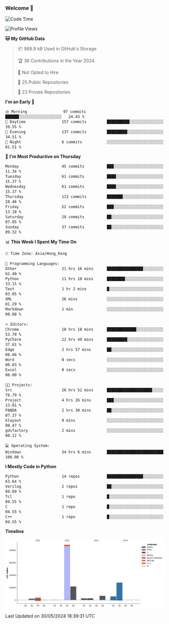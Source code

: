 ### Welcome 👋

<!--START_SECTION:waka-->
![Code Time](http://img.shields.io/badge/Code%20Time-94%20hrs%2043%20mins-blue)

![Profile Views](http://img.shields.io/badge/Profile%20Views-0-blue)

**🐱 My GitHub Data** 

> 📦 988.9 kB Used in GitHub's Storage 
 > 
> 🏆 36 Contributions in the Year 2024
 > 
> 🚫 Not Opted to Hire
 > 
> 📜 25 Public Repositories 
 > 
> 🔑 23 Private Repositories 
 > 
**I'm an Early 🐤** 

```text
🌞 Morning                97 commits          ██████░░░░░░░░░░░░░░░░░░░   24.43 % 
🌆 Daytime                157 commits         ██████████░░░░░░░░░░░░░░░   39.55 % 
🌃 Evening                137 commits         █████████░░░░░░░░░░░░░░░░   34.51 % 
🌙 Night                  6 commits           ░░░░░░░░░░░░░░░░░░░░░░░░░   01.51 % 
```
📅 **I'm Most Productive on Thursday** 

```text
Monday                   45 commits          ███░░░░░░░░░░░░░░░░░░░░░░   11.34 % 
Tuesday                  61 commits          ████░░░░░░░░░░░░░░░░░░░░░   15.37 % 
Wednesday                61 commits          ████░░░░░░░░░░░░░░░░░░░░░   15.37 % 
Thursday                 113 commits         ███████░░░░░░░░░░░░░░░░░░   28.46 % 
Friday                   52 commits          ███░░░░░░░░░░░░░░░░░░░░░░   13.10 % 
Saturday                 28 commits          ██░░░░░░░░░░░░░░░░░░░░░░░   07.05 % 
Sunday                   37 commits          ██░░░░░░░░░░░░░░░░░░░░░░░   09.32 % 
```


📊 **This Week I Spent My Time On** 

```text
🕑︎ Time Zone: Asia/Hong_Kong

💬 Programming Languages: 
Other                    21 hrs 16 mins      ████████████████░░░░░░░░░   62.40 % 
Python                   11 hrs 18 mins      ████████░░░░░░░░░░░░░░░░░   33.15 % 
Text                     1 hr 2 mins         █░░░░░░░░░░░░░░░░░░░░░░░░   03.05 % 
XML                      26 mins             ░░░░░░░░░░░░░░░░░░░░░░░░░   01.29 % 
Markdown                 1 min               ░░░░░░░░░░░░░░░░░░░░░░░░░   00.08 % 

🔥 Editors: 
Chrome                   18 hrs 18 mins      █████████████░░░░░░░░░░░░   53.70 % 
PyCharm                  12 hrs 49 mins      █████████░░░░░░░░░░░░░░░░   37.61 % 
Edge                     2 hrs 57 mins       ██░░░░░░░░░░░░░░░░░░░░░░░   08.66 % 
Word                     0 secs              ░░░░░░░░░░░░░░░░░░░░░░░░░   00.03 % 
Excel                    0 secs              ░░░░░░░░░░░░░░░░░░░░░░░░░   00.00 % 

🐱‍💻 Projects: 
Src                      26 hrs 52 mins      ████████████████████░░░░░   78.79 % 
Project                  4 hrs 26 mins       ███░░░░░░░░░░░░░░░░░░░░░░   13.01 % 
PANDA                    2 hrs 30 mins       ██░░░░░░░░░░░░░░░░░░░░░░░   07.37 % 
klayout                  9 mins              ░░░░░░░░░░░░░░░░░░░░░░░░░   00.47 % 
gdsfactory               2 mins              ░░░░░░░░░░░░░░░░░░░░░░░░░   00.12 % 

💻 Operating System: 
Windows                  34 hrs 6 mins       █████████████████████████   100.00 % 
```

**I Mostly Code in Python** 

```text
Python                   14 repos            ████████████████░░░░░░░░░   63.64 % 
Verilog                  2 repos             ██░░░░░░░░░░░░░░░░░░░░░░░   09.09 % 
Tcl                      1 repo              █░░░░░░░░░░░░░░░░░░░░░░░░   04.55 % 
C                        1 repo              █░░░░░░░░░░░░░░░░░░░░░░░░   04.55 % 
C++                      1 repo              █░░░░░░░░░░░░░░░░░░░░░░░░   04.55 % 
```



**Timeline**

![Lines of Code chart](https://raw.githubusercontent.com/xhj2501/xhj2501/main/assets/bar_graph.png)


 Last Updated on 30/05/2024 18:39:31 UTC
<!--END_SECTION:waka-->



